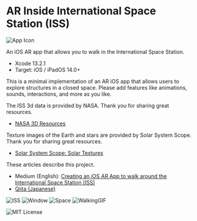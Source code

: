 # AR Inside International Space Station (ISS)

![App Icon](https://user-images.githubusercontent.com/66309582/150661618-0b5aa699-54f8-48da-8949-7f3a9eae42bf.png)

An iOS AR app that allows you to walk in the International Space Station.

- Xcode 13.2.1
- Target: iOS / iPadOS 14.0+

This is a minimal implementation of an AR iOS app that allows users to explore structures in a closed space. Please add features like animations, sounds, interactions, and more as you like.


The ISS 3d data is provided by NASA. Thank you for sharing great resources.

- [NASA 3D Resources](https://nasa3d.arc.nasa.gov)

Texture images of the Earth and stars are provided by Solar System Scope. Thank you for sharing great resources.

- [Solar System Scope: Solar Textures](https://www.solarsystemscope.com/textures/)

These articles describe this project.

- Medium (English): [Creating an iOS AR App to walk around the International Space Station (ISS)](https://atarayosd.medium.com/creating-an-ios-ar-app-to-walk-around-the-international-space-station-iss-5a1346633ca3)
- [Qiita (Japanese)](https://qiita.com/AtarayoSD/items/0b217516e999d6b3b9b6)

![ISS](https://user-images.githubusercontent.com/66309582/150661808-e36bf38f-69fe-43c9-b8aa-de907aa0bb6f.jpg)
![Window](https://user-images.githubusercontent.com/66309582/150661829-7d1903c6-624f-4ac8-b25c-a34d0fe18039.jpg)
![Space](https://user-images.githubusercontent.com/66309582/150661839-028fb2d4-07e3-43b6-a615-85da35e02ac7.jpg)
![WalkingGIF](https://user-images.githubusercontent.com/66309582/150668442-4880d9e9-2ba7-4605-92cc-5b8410d0ed38.gif)

![MIT License](http://img.shields.io/badge/license-MIT-blue.svg?style=flat)

